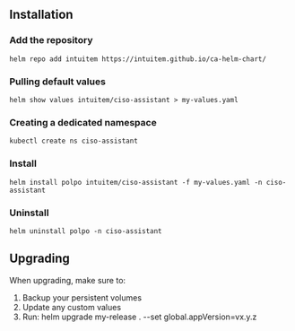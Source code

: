 ## Installation 

### Add the repository

```shell
helm repo add intuitem https://intuitem.github.io/ca-helm-chart/
```

### Pulling default values

```shell
helm show values intuitem/ciso-assistant > my-values.yaml
```

### Creating a dedicated namespace

```shell
kubectl create ns ciso-assistant
```

### Install

```shell
helm install polpo intuitem/ciso-assistant -f my-values.yaml -n ciso-assistant
```

### Uninstall

```shell
helm uninstall polpo -n ciso-assistant
```


## Upgrading

When upgrading, make sure to:
1. Backup your persistent volumes
2. Update any custom values
3. Run: helm upgrade my-release . --set global.appVersion=vx.y.z
